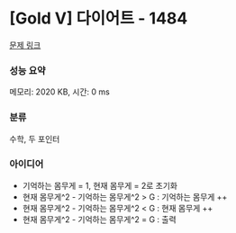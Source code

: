 # [Gold V] 다이어트 - 1484 

[문제 링크](https://www.acmicpc.net/problem/1484) 

### 성능 요약

메모리: 2020 KB, 시간: 0 ms

### 분류

수학, 두 포인터

### 아이디어

- 기억하는 몸무게 = 1, 현재 몸무게 = 2로 초기화
- 현재 몸무게^2 - 기억하는 몸무게^2 > G : 기억하는 몸무게 ++
- 현재 몸무게^2 - 기억하는 몸무게^2 < G : 현재 몸무게 ++
- 현재 몸무게^2 - 기억하는 몸무게^2 = G : 출력 
